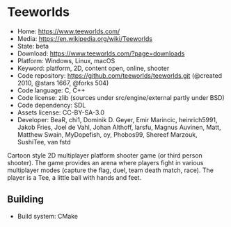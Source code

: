# Teeworlds

- Home: https://www.teeworlds.com/
- Media: https://en.wikipedia.org/wiki/Teeworlds
- State: beta
- Download: https://www.teeworlds.com/?page=downloads
- Platform: Windows, Linux, macOS
- Keyword: platform, 2D, content open, online, shooter
- Code repository: https://github.com/teeworlds/teeworlds.git (@created 2010, @stars 1667, @forks 504)
- Code language: C, C++
- Code license: zlib (sources under src/engine/external partly under BSD)
- Code dependency: SDL
- Assets license: CC-BY-SA-3.0
- Developer: BeaR, chi1, Dominik D. Geyer, Emir Marincic, heinrich5991, Jakob Fries, Joel de Vahl, Johan Althoff, larsfu, Magnus Auvinen, Matt, Matthew Swain, MyDopefish, oy, Phobos99, Shereef Marzouk, SushiTee, van fstd

Cartoon style 2D multiplayer platform shooter game (or third person shooter).
The game provides an arena where players fight in various multiplayer modes (capture the flag, duel, team death match, race). The player is a Tee, a little ball with hands and feet.

## Building

- Build system: CMake
